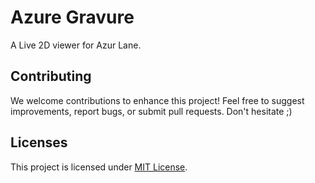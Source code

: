 # Azure Gravure

A Live 2D viewer for Azur Lane.

## Contributing

We welcome contributions to enhance this project! Feel free to suggest improvements, report bugs, or submit pull requests. Don't hesitate ;)

## Licenses

This project is licensed under [MIT License](./LICENSE "See LICENSE file").  
